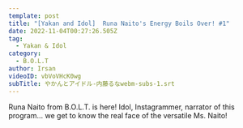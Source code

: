 ```yaml
---
template: post
title: "[Yakan and Idol]  Runa Naito's Energy Boils Over! #1"
date: 2022-11-04T00:27:26.505Z
tag:
  - Yakan & Idol
category:
  - B.O.L.T
author: Irsan
videoID: vbVoVHcK0wg
subTitle: やかんとアイドル-内藤るなwebm-subs-1.srt
---
```

Runa Naito from B.O.L.T. is here! Idol, Instagrammer, narrator of this program... we get to know the real face of the versatile Ms. Naito!